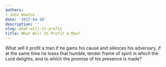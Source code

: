 ```yaml
---
authors:
- John Newton
date: '2017-04-10'
description: ''
slug: what-will-it-profit
title: What Will It Profit a Man?
---
```

What will it profit a man if he gains his cause and silences his adversary, if at the same time he loses that humble, tender frame of spirit in which the Lord delights, and to which the promise of his presence is made?



